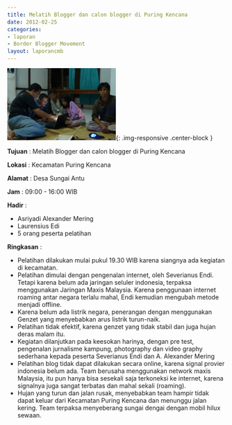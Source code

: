 ```yaml
---
title: Melatih Blogger dan calon blogger di Puring Kencana
date: 2012-02-25
categories:
- laporan
- Border Blogger Movement
layout: laporancmb
---
```


![250px-FEBRUARI_25_2012_PELATIHAN_BBM_DI_PURING_KENCANA_KAPUA.jpg](/_uploads/250px-FEBRUARI_25_2012_PELATIHAN_BBM_DI_PURING_KENCANA_KAPUA.jpg){: .img-responsive .center-block }

**Tujuan** :  Melatih Blogger  dan calon blogger di  Puring Kencana 

**Lokasi** :  Kecamatan Puring Kencana 

**Alamat** :  Desa Sungai Antu 

**Jam** :  09:00 - 16:00 WIB 

**Hadir** :
* Asriyadi Alexander Mering
* Laurensius Edi
*  5 orang peserta pelatihan

**Ringkasan** :
* Pelatihan dilakukan  mulai  pukul 19.30 WIB karena siangnya  ada kegiatan  di kecamatan.
* Pelatihan dimulai dengan pengenalan internet, oleh Severianus Endi.  Tetapi karena belum ada jaringan seluler indonesia, terpaksa  menggunakan Jaringan Maxis Malaysia.  Karena penggunaan internet roaming  antar negara terlalu mahal, Endi kemudian mengubah metode menjadi  offline.  
* Karena belum ada listrik negara,  penerangan dengan menggunakan Genzet  yang menyebabkan arus listrik turun-naik. 
* Pelatihan tidak efektif, karena genzet yang tidak stabil dan juga hujan deras malam itu.
* Kegiatan dilanjutkan pada keesokan  harinya,  dengan  pre test,  pengenalan jurnalisme kampung,  photography dan video graphy sederhana  kepada peserta  Severianus Endi dan A. Alexander Mering
* Pelatihan blog tidak dapat dilakukan secara online, karena signal  provier indonesia belum ada. Team berusaha menggunakan network maxis  Malaysia, itu pun hanya bisa sesekali saja terkoneksi ke internet,  karena signalnya juga sangat terbatas  dan mahal sekali (roaming). 
* Hujan yang turun dan jalan rusak, menyebabkan team  hampir tidak  dapat keluar dari Kecamatan Puring Kencana dan menunggu jalan kering.  Team terpaksa menyeberang  sungai dengai dengan mobil hilux sewaan.

